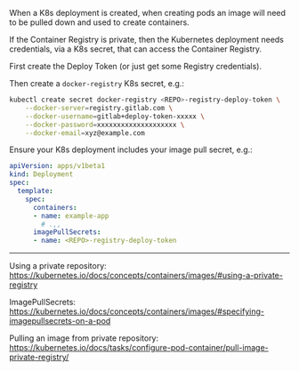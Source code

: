 When a K8s deployment is created, when creating pods an image will need to be pulled down and used to create containers.

If the Container Registry is private, then the Kubernetes deployment needs credentials, via a K8s secret, that can access the Container Registry.

First create the Deploy Token (or just get some Registry credentials).

Then create a `docker-registry` K8s secret, e.g.:

```sh
kubectl create secret docker-registry <REPO>-registry-deploy-token \
    --docker-server=registry.gitlab.com \
    --docker-username=gitlab+deploy-token-xxxxx \
    --docker-password=xxxxxxxxxxxxxxxxxxxx \
    --docker-email=xyz@example.com
```

Ensure your K8s deployment includes your image pull secret, e.g.:

```yaml
apiVersion: apps/v1beta1
kind: Deployment
spec:
  template:
    spec:
      containers:
      - name: example-app
        # .,,
      imagePullSecrets:
      - name: <REPO>-registry-deploy-token
```

---

Using a private repository: https://kubernetes.io/docs/concepts/containers/images/#using-a-private-registry

ImagePullSecrets: https://kubernetes.io/docs/concepts/containers/images/#specifying-imagepullsecrets-on-a-pod

Pulling an image from private repository: https://kubernetes.io/docs/tasks/configure-pod-container/pull-image-private-registry/

